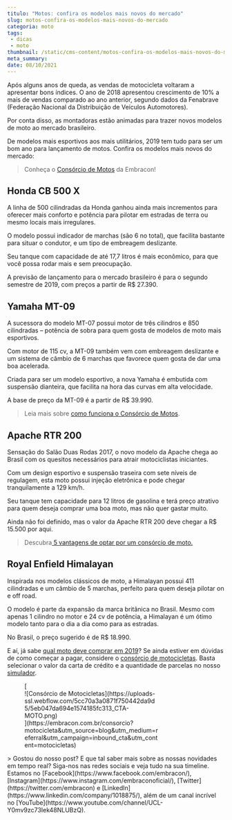 ```yaml
---
titulo: "Motos: confira os modelos mais novos do mercado"
slug: motos-confira-os-modelos-mais-novos-do-mercado
categoria: moto
tags:
 - dicas
 - moto
thumbnail: /static/cms-content/motos-confira-os-modelos-mais-novos-do-mercado.jpeg
meta_summary: 
date: 08/10/2021
---
```

Após alguns anos de queda, as vendas de motocicleta voltaram a apresentar bons índices. O ano de 2018 apresentou crescimento de 10% a mais de vendas comparado ao ano anterior, segundo dados da Fenabrave (Federação Nacional da Distribuição de Veículos Automotores).

Por conta disso, as montadoras estão animadas para trazer novos modelos de moto ao mercado brasileiro.

De modelos mais esportivos aos mais utilitários, 2019 tem tudo para ser um bom ano para lançamento de motos. Confira os modelos mais novos do mercado:

> Conheça o [Consórcio de Motos](https://www.embracon.com.br/consorcio-motos) da Embracon!

Honda CB 500 X
--------------

A linha de 500 cilindradas da Honda ganhou ainda mais incrementos para oferecer mais conforto e potência para pilotar em estradas de terra ou mesmo locais mais irregulares.

O modelo possui indicador de marchas (são 6 no total), que facilita bastante para situar o condutor, e um tipo de embreagem deslizante.

Seu tanque com capacidade de até 17,7 litros é mais econômico, para que você possa rodar mais e sem preocupação.

A previsão de lançamento para o mercado brasileiro é para o segundo semestre de 2019, com preços a partir de R$ 27.390.

Yamaha MT-09
------------

A sucessora do modelo MT-07 possui motor de três cilindros e 850 cilindradas – potência de sobra para quem gosta de modelos de moto mais esportivos.

Com motor de 115 cv, a MT-09 também vem com embreagem deslizante e um sistema de câmbio de 6 marchas que favorece quem gosta de dar uma boa acelerada.

Criada para ser um modelo esportivo, a nova Yamaha é embutida com suspensão dianteira, que facilita na hora das curvas em alta velocidade.

A base de preço da MT-09 é a partir de R$ 39.990.

> Leia mais sobre <a href="">como funciona o Consórcio de Motos</a>.

Apache RTR 200
--------------

Sensação do Salão Duas Rodas 2017, o novo modelo da Apache chega ao Brasil com os quesitos necessários para atrair motociclistas iniciantes.

Com um design esportivo e suspensão traseira com sete níveis de regulagem, esta moto possui injeção eletrônica e pode chegar tranquilamente a 129 km/h.

Seu tanque tem capacidade para 12 litros de gasolina e terá preço atrativo para quem deseja comprar uma boa moto, mas não quer gastar muito.

Ainda não foi definido, mas o valor da Apache RTR 200 deve chegar a R$ 15.500 por aqui.

> Descubra[ 5 vantagens de optar por um consórcio de moto.](https://www.embracon.com.br/blog/5-vantagens-consorcio-de-moto)

Royal Enfield Himalayan
-----------------------

Inspirada nos modelos clássicos de moto, a Himalayan possui 411 cilindradas e um câmbio de 5 marchas, perfeito para quem deseja pilotar on e off road.

O modelo é parte da expansão da marca britânica no Brasil. Mesmo com apenas 1 cilindro no motor e 24 cv de potência, a Himalayan é um ótimo modelo tanto para o dia a dia como para as estradas.

No Brasil, o preço sugerido é de R$ 18.990.

E aí, já sabe [qual moto deve comprar em 2019](https://www.embracon.com.br/blog/o-que-e-como-funciona-o-consorcio-de-carros-e-motos)? Se ainda estiver em dúvidas de como começar a pagar, considere o [consórcio de motocicletas](https://www.embracon.com.br/consorcio-motos). Basta selecionar o valor da carta de crédito e a quantidade de parcelas no nosso [simulador](https://www.embracon.com.br/consorcio).

<figure class="w-richtext-figure-type-image w-richtext-align-center" style="max-width:310px">[<div>![Consórcio de Motocicletas](https://uploads-ssl.webflow.com/5cc70a3a0871f750442da9d5/5eb047da694e1574185fc313_CTA-MOTO.png)</div>](https://embracon.com.br/consorcio?motocicleta&utm_source=blog&utm_medium=referral&utm_campaign=inbound_cta&utm_content=motocicletas)</figure>> Gostou do nosso post? E que tal saber mais sobre as nossas novidades em tempo real? Siga-nos nas redes sociais e veja tudo na sua timeline. Estamos no [Facebook](https://www.facebook.com/embracon/), [Instagram](https://www.instagram.com/embraconoficial/), [Twitter](https://twitter.com/embracon) e [LinkedIn](https://www.linkedin.com/company/1018875/), além de um canal incrível no [YouTube](https://www.youtube.com/channel/UCL-Y0mv9zc73Iek48NLUBzQ).
